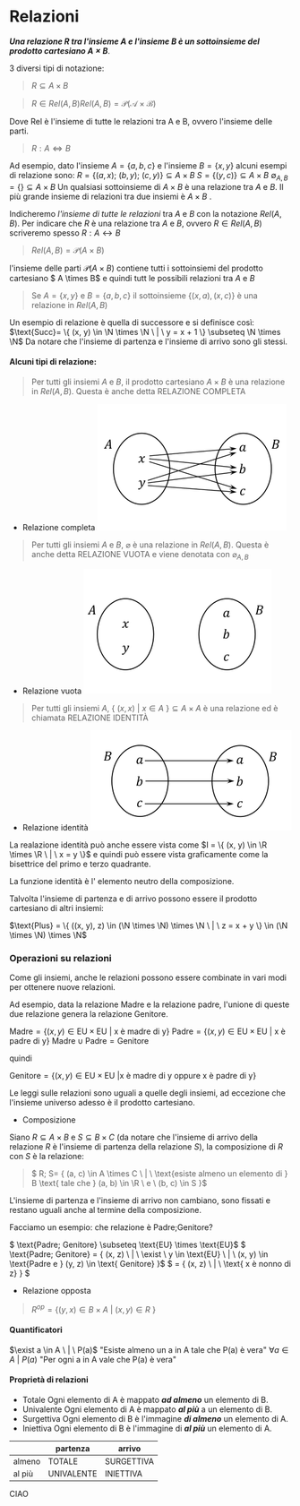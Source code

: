 # Relazioni

***Una relazione $R$ tra l'insieme $A$ e l'insieme $B$ è un sottoinsieme del prodotto cartesiano $A \times B$***.

3 diversi tipi di notazione:

> $R \subseteq A \times B$

> $R \in Rel(A, B) Rel(A,B)= \mathcal{P(A \times B)}$

Dove Rel è l'insieme di tutte le relazioni tra A e B, ovvero l'insieme delle parti.

> $R: A \iff B$

Ad esempio, dato l'insieme $A = \{ a, b, c \}$ e l'insieme $B = \{ x, y \}$ alcuni esempi di relazione sono:
$R = \{(a, x); \ (b, y); \ (c, y)\} \subseteq A \times B$
$S = \{(y, c) \} \subseteq A \times B$
$\emptyset_{A, B} = \{ \} \subseteq A \times B$
Un qualsiasi sottoinsieme di $A \times B$ è una relazione tra $A \text{ e } B$.
Il più grande insieme di relazioni tra due insiemi è $A \times B$ .

Indicheremo *l'insieme di tutte le relazioni* tra $A$ e $B$ con la notazione $Rel(A, B)$.
Per indicare che $R$ è una relazione tra $A$ e $B$, ovvero $R \in Rel(A, B)$ scriveremo spesso $R: A \leftrightarrow B$

> $Rel(A, B) = \mathcal{P}(A \times B)$

l'insieme delle parti  $\mathcal{P}(A \times B)$ contiene tutti i sottoinsiemi del prodotto cartesiano $ A \times B$ e quindi tutt le possibili relazioni tra $A$ e $B$

> Se $A = \{x, y\}$ e $B = \{ a, b, c \}$ il sottoinsieme $\{ (x, a), (x, c) \}$ è una relazione in $Rel(A,B)$

Un esempio di relazione è quella di successore e si definisce così:
$\text{Succ}= \{ (x, y) \in \N \times \N \ | \ y = x + 1 \} \subseteq \N \times \N$
Da notare che l'insieme di partenza e l'insieme di arrivo sono gli stessi.

#### Alcuni tipi di relazione:

> Per tutti gli insiemi $A$ e $B$, il prodotto cartesiano $A \times B$ è una relazione in $Rel(A, B)$. Questa è anche detta RELAZIONE COMPLETA

- Relazione completa
  ![relazione completa](./assets/rel-completa.png)

> Per tutti gli insiemi $A$ e $B$, $\varnothing$ è una relazione in $Rel(A, B)$. Questa è anche detta RELAZIONE VUOTA e viene denotata con $\varnothing_{A,B}$

- Relazione vuota
  ![relazione vuota](./assets/rel-vuota.png)

> Per tutti gli insiemi $A$, $\{ \ (x, x) \ | \ x \in A \ \} \subseteq A \times A$ è una relazione ed è chiamata RELAZIONE IDENTITÀ

- Relazione identità
  ![relazione identità](./assets/rel-identita.png)

La realazione identità può anche essere vista come
$I = \{ (x, y) \in \R \times \R \ | \ x = y \}$
e quindi può essere vista graficamente come la bisettrice del primo e terzo quadrante.

La funzione identità è l' elemento neutro della composizione.

Talvolta l'insieme di partenza e di arrivo possono essere il prodotto cartesiano di altri insiemi:

$\text{Plus} =  \{ ((x, y), z) \in (\N \times \N) \times \N \ | \ z = x + y \} \in (\N \times \N) \times \N$


### Operazioni su relazioni

Come gli insiemi, anche le relazioni possono essere combinate in vari modi per ottenere nuove relazioni.

Ad esempio, data la relazione Madre e la relazione padre, l'unione di queste due relazione genera la relazione Genitore.

$\text{Madre} = \{ (x, y) \in \text{EU} \times \text{EU} \ | \ \text{x è madre di y} \}$
$\text{Padre} = \{ (x, y) \in \text{EU} \times \text{EU} \ | \ \text{x è padre di y} \}$
$\text{Madre} \cup \text{Padre} = \text{Genitore}$

quindi

$\text{Genitore} = \{ (x, y) \in \text{EU} \times \text{EU} \ | \text{x è madre di y oppure x è padre di y} \}$

Le leggi sulle relazioni sono uguali a quelle degli insiemi, ad eccezione che l'insieme universo adesso è il prodotto cartesiano.

- Composizione

Siano $R \subseteq A \times B$ e $S \subseteq B \times C$ (da notare che l'insieme di arrivo della relazione $R$ è l'insieme di partenza della relazione $S$), la composizione di $R$ con $S$ è la relazione:

> $ R; S= \{ (a, c) \in A \times C \ | \ \text{esiste almeno un elemento di } B \text{ tale che } (a, b) \in \R \ e \ (b, c) \in S \}$

L'insieme di partenza e l'insieme di arrivo non cambiano, sono fissati e restano uguali anche al termine della composizione.

Facciamo un esempio: che relazione è Padre;Genitore?

$ \text{Padre; Genitore} \subseteq \text{EU} \times \text{EU}$
$ \text{Padre; Genitore} = \{ (x, z) \ | \ \exist \ y \in \text{EU} \ | \ (x, y) \in \text{Padre e }  (y, z) \in \text{ Genitore} \}$
$ = \{ (x, z) \ | \ \text{ x è nonno di z} \} $

- Relazione opposta

> $R^{op} = \{ (y, x) \in B \times A \ | \ (x, y) \in R \ \}$

#### Quantificatori

$\exist a \in A \ | \ P(a)$ "Esiste almeno un a in A tale che P(a) è vera"
$\forall a \in A \ | \ P(a)$ "Per ogni a in A vale che P(a) è vera"

#### Proprietà di relazioni

- Totale
  Ogni elemento di A è mappato ***ad almeno*** un elemento di B.
- Univalente
  Ogni elemento di A è mappato ***al più*** a un elemento di B.
- Surgettiva
  Ogni elemento di B è l'immagine ***di almeno*** un elemento di A.
- Iniettiva
  Ogni elemento di B è l'immagine di ***al più*** un elemento di A.


|         | partenza   | arrivo     |
| ------- | ---------- | ---------- |
| almeno  | TOTALE     | SURGETTIVA |
| al più  | UNIVALENTE | INIETTIVA  |


CIAO